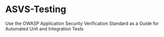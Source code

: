# ASVS-Testing

Use the OWASP Application Security Verification Standard as a Guide for Automated Unit and Integration Tests

